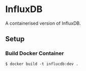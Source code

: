 
# InfluxDB
A containerised version of InfluxDB.

## Setup

### Build Docker Container
```
$ docker build -t influcdb:dev .
```



